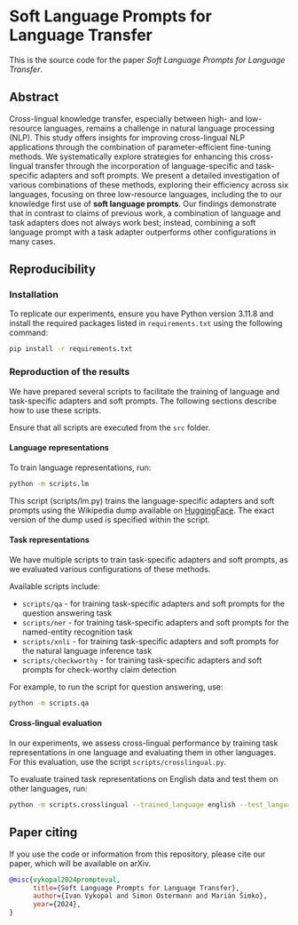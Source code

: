 # Soft Language Prompts for Language Transfer

This is the source code for the paper _Soft Language Prompts for Language Transfer_.

## Abstract

Cross-lingual knowledge transfer, especially between high- and low-resource languages, remains a challenge in natural language processing (NLP). This study offers insights for improving cross-lingual NLP applications through the combination of parameter-efficient fine-tuning methods. We systematically explore strategies for enhancing this cross-lingual transfer through the incorporation of language-specific and task-specific adapters and soft prompts. We present a detailed investigation of various combinations of these methods, exploring their efficiency across six languages, focusing on three low-resource languages, including the to our knowledge first use of **soft language prompts**. Our findings demonstrate that in contrast to claims of previous work, a combination of language and task adapters does not always work best; instead, combining a soft language prompt with a task adapter outperforms other configurations in many cases.

## Reproducibility

### Installation

To replicate our experiments, ensure you have Python version 3.11.8 and install the required packages listed in `requirements.txt` using the following command:

```bash
pip install -r requirements.txt
```

### Reproduction of the results

We have prepared several scripts to facilitate the training of language and task-specific adapters and soft prompts. The following sections describe how to use these scripts.

Ensure that all scripts are executed from the `src` folder.

#### Language representations

To train language representations, run:

```bash
python -m scripts.lm
```

This script (scripts/lm.py) trains the language-specific adapters and soft prompts using the Wikipedia dump available on [HuggingFace](https://huggingface.co/datasets/wikimedia/wikipedia). The exact version of the dump used is specified within the script.

#### Task representations

We have multiple scripts to train task-specific adapters and soft prompts, as we evaluated various configurations of these methods.

Available scripts include:

- `scripts/qa` - for training task-specific adapters and soft prompts for the question answering task
- `scripts/ner` - for training task-specific adapters and soft prompts for the named-entity recognition task
- `scripts/xnli` - for training task-specific adapters and soft prompts for the natural language inference task
- `scripts/checkworthy` - for training task-specific adapters and soft prompts for check-worthy claim detection

For example, to run the script for question answering, use:

```bash
python -m scripts.qa
```

#### Cross-lingual evaluation

In our experiments, we assess cross-lingual performance by training task representations in one language and evaluating them in other languages. For this evaluation, use the script  `scripts/crosslingual.py`.

To evaluate trained task representations on English data and test them on other languages, run:

```bash
python -m scripts.crosslingual --trained_language english --test_languages german spanish slovak czech telugu
```

## Paper citing

If you use the code or information from this repository, please cite our paper, which will be available on arXiv.

```bibtex
@misc{vykopal2024prompteval,
      title={Soft Language Prompts for Language Transfer}, 
      author={Ivan Vykopal and Simon Ostermann and Marián Šimko},
      year={2024},
}
```